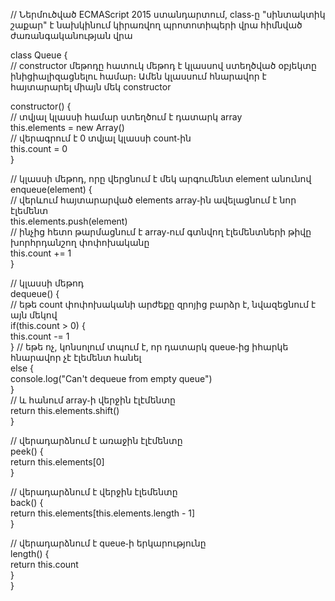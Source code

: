 // Ներմուծված ECMAScript 2015 ստանդարտում, class֊ը "սինտակտիկ շաքար" է  նախկինում կիրառվող պրոտոտիպերի վրա հիմնված ժառանգականության վրա  

class Queue {    
  // constructor մեթոդը հատուկ մեթոդ է կլասսով ստեղծված օբյեկտը ինիցիալիզացնելու համար։ Ամեն կլասսում հնարավոր է հայտարարել   միայն մեկ constructor
  
  constructor() {  
    // տվյալ կլասսի համար ստեղծում է դատարկ array  
    this.elements = new Array()  
    // վերագրում է 0 տվյալ կլասսի count֊ին   
    this.count = 0  
  }  
  
  // կլասսի մեթոդ, որը վերցնում է մեկ արգումենտ element անունով  
  enqueue(element) {  
    // վերևում հայտարարված elements array֊ին ավելացնում է նոր էլեմենտ  
    this.elements.push(element)  
    // ինչից հետո թարմացնում է array֊ում գտնվող էլեմենտների թիվը խորհրդանշող փոփոխականը  
    this.count += 1  
  }  
  
  // կլասսի մեթոդ  
  dequeue() {  
    // եթե count փոփոխականի արժեքը զրոյից բարձր է, նվազեցնում է այն մեկով  
    if(this.count > 0) {  
      this.count -= 1  
    } 
    //  եթե ոչ, կոնսոլում տպում է, որ դատարկ queue֊ից իհարկե հնարավոր չէ էլեմենտ հանել  
    else {  
    	console.log("Can't dequeue from empty queue")  
    }  
    // և հանում array֊ի վերջին էլէմենտը  
    return this.elements.shift()  
  }  
  
  // վերադարձնում է առաջին էլէմենտը  
  peek() {  
    return this.elements[0]  
  }  
  
  // վերադարձնում է վերջին էլեմենտը  
  back() {  
    return this.elements[this.elements.length - 1]  
  }  

  // վերադարձնում է queue֊ի երկարությունը  
  length() {  
    return this.count  
  }  
}  
